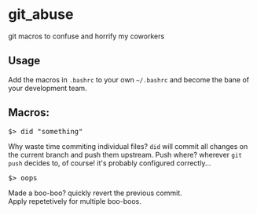 # git_abuse
git macros to confuse and horrify my coworkers

## Usage

Add the macros in `.bashrc` to your own `~/.bashrc` and become the bane of your development team.<br>

## Macros:

<pre>$> did "something"</pre>
Why waste time commiting individual files? `did` will commit all changes on the current branch and push them upstream. Push where? wherever `git push` decides to, of course! it's probably configured correctly...
<pre>$> oops</pre>
Made a boo-boo? quickly revert the previous commit.<br>
Apply repetetively for multiple boo-boos.
